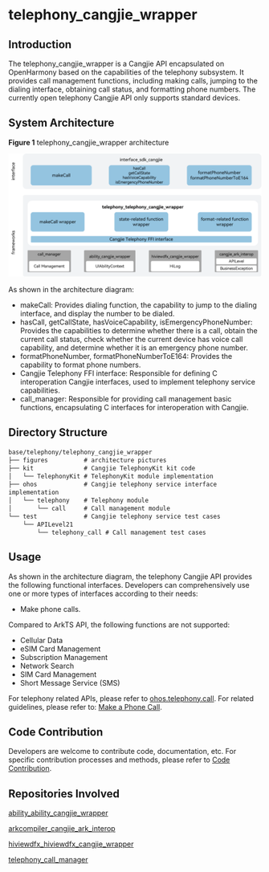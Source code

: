 # telephony_cangjie_wrapper

## Introduction

The telephony_cangjie_wrapper is a Cangjie API encapsulated on OpenHarmony based on the capabilities of the telephony subsystem. It provides call management functions, including making calls, jumping to the dialing interface, obtaining call status, and formatting phone numbers.
The currently open telephony Cangjie API only supports standard devices.

## System Architecture

**Figure 1** telephony_cangjie_wrapper architecture

![telephony_cangjie_wrapper architecture](figures/telephony_cangjie_wrapper_architecture_en.png)

As shown in the architecture diagram:

- makeCall: Provides dialing function, the capability to jump to the dialing interface, and display the number to be dialed.
- hasCall, getCallState, hasVoiceCapability, isEmergencyPhoneNumber: Provides the capabilities to determine whether there is a call, obtain the current call status, check whether the current device has voice call capability, and determine whether it is an emergency phone number.
- formatPhoneNumber, formatPhoneNumberToE164: Provides the capability to format phone numbers.
- Cangjie Telephony FFI interface: Responsible for defining C interoperation Cangjie interfaces, used to implement telephony service capabilities.
- call_manager: Responsible for providing call management basic functions, encapsulating C interfaces for interoperation with Cangjie.

## Directory Structure

```
base/telephony/telephony_cangjie_wrapper
├── figures          # architecture pictures
├── kit              # Cangjie TelephonyKit kit code
│   └── TelephonyKit # TelephonyKit module implementation
├── ohos             # Cangjie telephony service interface implementation
│   └── telephony    # Telephony module
│       └── call     # Call management module
└── test             # Cangjie telephony service test cases
    └── APILevel21
        └── telephony_call # Call management test cases
```

## Usage

As shown in the architecture diagram, the telephony Cangjie API provides the following functional interfaces. Developers can comprehensively use one or more types of interfaces according to their needs:

  - Make phone calls.

Compared to ArkTS API, the following functions are not supported:

  - Cellular Data
  - eSIM Card Management
  - Subscription Management
  - Network Search
  - SIM Card Management
  - Short Message Service (SMS)

For telephony related APIs, please refer to [ohos.telephony.call](https://gitcode.com/openharmony-sig/arkcompiler_cangjie_ark_interop/blob/master/doc/API_Reference/source_en/apis/TelephonyKit/cj-apis-telephony-call.md). For related guidelines, please refer to: [Make a Phone Call](https://gitcode.com/openharmony-sig/arkcompiler_cangjie_ark_interop/blob/master/doc/Dev_Guide/source_en/telephony/cj-telephony-call.md).

## Code Contribution

Developers are welcome to contribute code, documentation, etc. For specific contribution processes and methods, please refer to [Code Contribution](https://gitcode.com/openharmony/docs/blob/master/en/contribute/code-contribution.md).

## Repositories Involved

[ability_ability_cangjie_wrapper](https://gitcode.com/openharmony-sig/ability_ability_cangjie_wrapper)

[arkcompiler_cangjie_ark_interop](https://gitcode.com/openharmony-sig/arkcompiler_cangjie_ark_interop)

[hiviewdfx_hiviewdfx_cangjie_wrapper](https://gitcode.com/openharmony-sig/hiviewdfx_hiviewdfx_cangjie_wrapper)

[telephony_call_manager](https://gitcode.com/openharmony/telephony_call_manager)